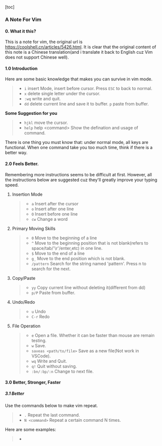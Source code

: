 [toc]
### A Note For Vim
#### 0. What it this?
This is a note for vim, the original url is <a>https://coolshell.cn/articles/5426.html</a>. It is clear that the original content of this note is a Chinese translation(and i translate it back to English cuz Vim does not support Chinese well).

#### 1.0 Introduction
Here are some basic knowledge that makes you can survive in vim mode.
> * ```i``` insert Mode, insert before cursor. Press ```ESC``` to back to normal.
> * ```x``` delete single letter under the cursor.
> * ```:wq``` write and quit.
> * ```dd``` delete current line and save it to buffer.
> ```p``` paste from buffer.

**Some Suggestion for you**
> * ```hjkl``` move the cursor.
> * ```help``` help <command\> Show the defination and usage of command.

There is one thing you must know that: under normal mode, all keys are functional. When one command take you too much time, think if there is a better way.

#### 2.0 Feels Better.
Remembering more instructions seems to be difficult at first. However, all the instructions below are suggested cuz they'll greatly improve your typing speed.
1. Insertion Mode
   > * ```a``` Insert after the cursor
   > * ```o``` Insert after one line
   > * ```O``` Insert before one line
   > * ```cw``` Change a word
2. Primary Moving Skills
   > * ```0``` Move to the beginning of a line
   > * ```^``` Move to the beginning position that is not blank(refers to space/tab/'\r'/enter,etc) in one line.
   > * ```$``` Move to the end of a line
   > * ```g_``` Move to the end position which is not blank.
   > * ```/pattern``` Search for the string named 'pattern'. Press n to search for the next.
3. Copy/Paste
   > * ```yy``` Copy current line without deleting it(different from dd)
   > * ```p/P``` Paste from buffer. 
4. Undo/Redo
   > * ```u``` Undo
   > * ```C-r``` Redo
5. File Operation
   > * ```e``` Open a file. Whether it can be faster than mouse are remain testing.
   > * ```w``` Save.
   > * ```saveas <path/to/file>``` Save as a new file(Not work in VSCode).
   > * ```wq``` Write and Quit.
   > * ```q!``` Quit without saving.
   > * ```:bn/:bp/:n``` Change to next file. 

#### 3.0 Better, Stronger, Faster
##### 3.1 Better
Use the commands below to make vim repeat.
> * ```.``` Repeat the last command.
> * ```N <command>``` Repeat a certain command N times.

Here are some examples:
> * 